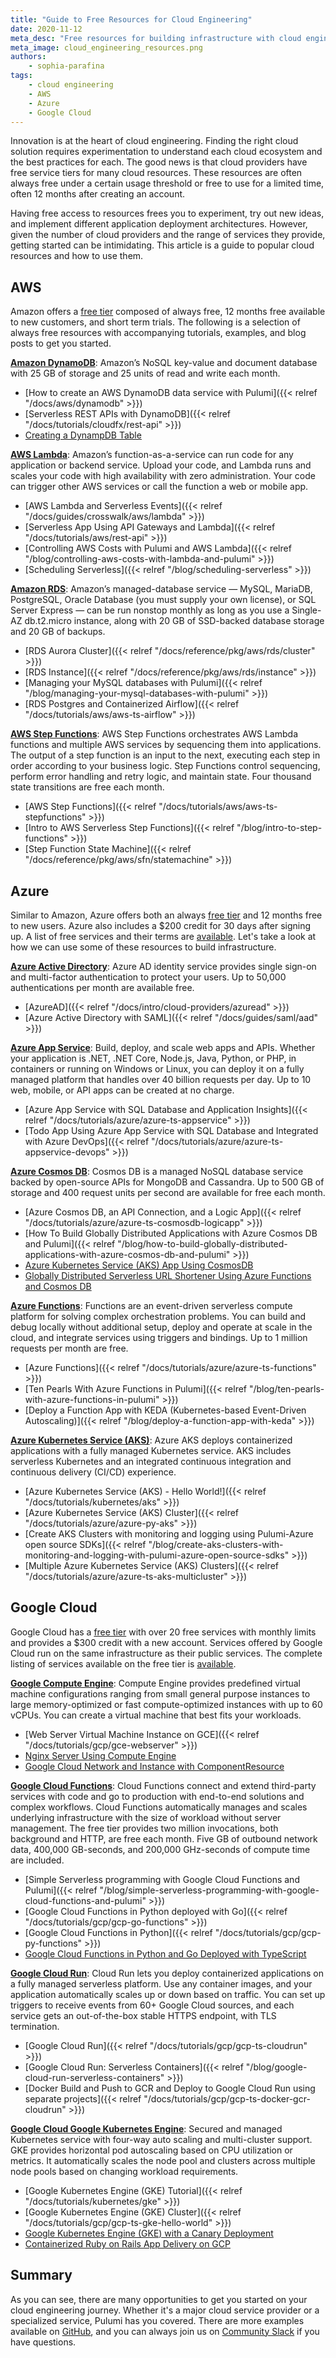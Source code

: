 ```yaml
---
title: "Guide to Free Resources for Cloud Engineering"
date: 2020-11-12
meta_desc: "Free resources for building infrastructure with cloud engineering."
meta_image: cloud_engineering_resources.png
authors:
    - sophia-parafina
tags:
    - cloud engineering
    - AWS
    - Azure
    - Google Cloud
---
```


Innovation is at the heart of cloud engineering. Finding the right cloud solution requires experimentation to understand each cloud ecosystem and the best practices for each. The good news is that cloud providers have free service tiers for many cloud resources. These resources are often always free under a certain usage threshold or free to use for a limited time, often 12 months after creating an account.

Having free access to resources frees you to experiment, try out new ideas, and implement different application deployment architectures. However, given the number of cloud providers and the range of services they provide, getting started can be intimidating. This article is a guide to popular cloud resources and how to use them.

<!--more-->

## AWS

Amazon offers a [free tier](https://aws.amazon.com/free/) composed of always free, 12 months free available to new customers, and short term trials. The following is a selection of always free resources with accompanying tutorials, examples, and blog posts to get you started.

[**Amazon DynamoDB**](https://aws.amazon.com/dynamodb/): Amazon’s NoSQL key-value and document database with 25 GB of storage and 25 units of read and write each month.

- [How to create an AWS DynamoDB data service with Pulumi]({{< relref "/docs/aws/dynamodb" >}})
- [Serverless REST APIs with DynamoDB]({{< relref "/docs/tutorials/cloudfx/rest-api" >}})
- [Creating a DynampDB Table](https://pulumi.awsworkshop.io/additional-content/120_serverless_application_patterns/10_creating_a_dynamodb_table.html)

[**AWS Lambda**](https://aws.amazon.com/lambda/): Amazon’s function-as-a-service can run code for any application or backend service. Upload your code, and Lambda runs and scales your code with high availability with zero administration. Your code can trigger other AWS services or call the function a web or mobile app.

- [AWS Lambda and Serverless Events]({{< relref "/docs/guides/crosswalk/aws/lambda" >}})
- [Serverless App Using API Gateways and Lambda]({{< relref "/docs/tutorials/aws/rest-api" >}})
- [Controlling AWS Costs with Pulumi and AWS Lambda]({{< relref "/blog/controlling-aws-costs-with-lambda-and-pulumi" >}})
- [Scheduling Serverless]({{< relref "/blog/scheduling-serverless" >}})

[**Amazon RDS**](https://aws.amazon.com/rds/): Amazon’s managed-database service — MySQL, MariaDB, PostgreSQL, Oracle Database (you must supply your own license), or SQL Server Express — can be run nonstop monthly as long as you use a Single-AZ db.t2.micro instance, along with 20 GB of SSD-backed database storage and 20 GB of backups.

- [RDS Aurora Cluster]({{< relref "/docs/reference/pkg/aws/rds/cluster" >}})
- [RDS Instance]({{< relref "/docs/reference/pkg/aws/rds/instance" >}})
- [Managing your MySQL databases with Pulumi]({{< relref "/blog/managing-your-mysql-databases-with-pulumi" >}})
- [RDS Postgres and Containerized Airflow]({{< relref "/docs/tutorials/aws/aws-ts-airflow" >}})

[**AWS Step Functions**](https://aws.amazon.com/step-functions/): AWS Step Functions orchestrates AWS Lambda functions and multiple AWS services by sequencing them into applications. The output of a step function is an input to the next, executing each step in order according to your business logic. Step Functions control sequencing, perform error handling and retry logic, and maintain state. Four thousand state transitions are free each month.

- [AWS Step Functions]({{< relref "/docs/tutorials/aws/aws-ts-stepfunctions" >}})
- [Intro to AWS Serverless Step Functions]({{< relref "/blog/intro-to-step-functions" >}})
- [Step Function State Machine]({{< relref "/docs/reference/pkg/aws/sfn/statemachine" >}})

## Azure

Similar to Amazon, Azure offers both an always [free tier](https://azure.microsoft.com/en-us/free/) and 12 months free to new users. Azure also includes a $200 credit for 30 days after signing up. A list of free services and their terms are [available](https://azure.microsoft.com/en-us/free/free-account-faq/). Let's take a look at how we can use some of these resources to build infrastructure.

[**Azure Active Directory**](https://azure.microsoft.com/en-us/services/active-directory/): Azure AD identity service provides single sign-on and multi-factor authentication to protect your users. Up to 50,000 authentications per month are available free.

- [AzureAD]({{< relref "/docs/intro/cloud-providers/azuread" >}})
- [Azure Active Directory with SAML]({{< relref "/docs/guides/saml/aad" >}})

[**Azure App Service**](https://azure.microsoft.com/en-us/services/app-service/): Build, deploy, and scale web apps and APIs. Whether your application is .NET, .NET Core, Node.js, Java, Python, or PHP, in containers or running on Windows or Linux, you can deploy it on a fully managed platform that handles over 40 billion requests per day. Up to 10 web, mobile, or API apps can be created at no charge.

- [Azure App Service with SQL Database and Application Insights]({{< relref "/docs/tutorials/azure/azure-ts-appservice" >}})
- [Todo App Using Azure App Service with SQL Database and Integrated with Azure DevOps]({{< relref "/docs/tutorials/azure/azure-ts-appservice-devops" >}})

[**Azure Cosmos DB**](https://azure.microsoft.com/en-us/services/cosmos-db/): Cosmos DB is a managed NoSQL database service backed by open-source APIs for MongoDB and Cassandra. Up to 500 GB of storage and 400 request units per second are available for free each month.

- [Azure Cosmos DB, an API Connection, and a Logic App]({{< relref "/docs/tutorials/azure/azure-ts-cosmosdb-logicapp" >}})
- [How To Build Globally Distributed Applications with Azure Cosmos DB and Pulumi]({{< relref "/blog/how-to-build-globally-distributed-applications-with-azure-cosmos-db-and-pulumi" >}})
- [Azure Kubernetes Service (AKS) App Using CosmosDB](https://github.com/pulumi/examples/blob/master/azure-ts-aks-mean)
- [Globally Distributed Serverless URL Shortener Using Azure Functions and Cosmos DB](https://github.com/pulumi/examples/blob/master/azure-ts-serverless-url-shortener-global)

[**Azure Functions**](https://azure.microsoft.com/en-us/services/functions/): Functions are an event-driven serverless compute platform for solving complex orchestration problems. You can build and debug locally without additional setup, deploy and operate at scale in the cloud, and integrate services using triggers and bindings. Up to 1 million requests per month are free.

- [Azure Functions]({{< relref "/docs/tutorials/azure/azure-ts-functions" >}})
- [Ten Pearls With Azure Functions in Pulumi]({{< relref "/blog/ten-pearls-with-azure-functions-in-pulumi" >}})
- [Deploy a Function App with KEDA (Kubernetes-based Event-Driven Autoscaling)]({{< relref "/blog/deploy-a-function-app-with-keda" >}})

[**Azure Kubernetes Service (AKS)**](https://docs.microsoft.com/en-us/azure/aks/): Azure AKS deploys containerized applications with a fully managed Kubernetes service. AKS includes serverless Kubernetes and an integrated continuous integration and continuous delivery (CI/CD) experience.

- [Azure Kubernetes Service (AKS) - Hello World!]({{< relref "/docs/tutorials/kubernetes/aks" >}})
- [Azure Kubernetes Service (AKS) Cluster]({{< relref "/docs/tutorials/azure/azure-py-aks" >}})
- [Create AKS Clusters with monitoring and logging using Pulumi-Azure open source SDKs]({{< relref "/blog/create-aks-clusters-with-monitoring-and-logging-with-pulumi-azure-open-source-sdks" >}})
- [Multiple Azure Kubernetes Service (AKS) Clusters]({{< relref "/docs/tutorials/azure/azure-ts-aks-multicluster" >}})

## Google Cloud

Google Cloud has a [free tier](https://cloud.google.com/free) with over 20 free services with monthly limits and provides a $300 credit with a new account. Services offered by Google Cloud run on the same infrastructure as their public services. The complete listing of services available on the free tier is [available](https://cloud.google.com/free).

[**Google Compute Engine**](https://cloud.google.com/compute): Compute Engine provides predefined virtual machine configurations ranging from small general purpose instances to large memory-optimized or fast compute-optimized instances with up to 60 vCPUs. You can create a virtual machine that best fits your workloads.

- [Web Server Virtual Machine Instance on GCE]({{< relref "/docs/tutorials/gcp/gce-webserver" >}})
- [Nginx Server Using Compute Engine](https://github.com/pulumi/examples/tree/master/gcp-py-instance-nginx)
- [Google Cloud Network and Instance with ComponentResource](https://github.com/pulumi/examples/tree/master/gcp-py-network-component)

[**Google Cloud Functions**](https://cloud.google.com/functions): Cloud Functions connect and extend third-party services with code and go to production with end-to-end solutions and complex workflows. Cloud Functions automatically manages and scales underlying infrastructure with the size of workload without server management. The free tier provides two million invocations, both background and HTTP, are free each month. Five GB of outbound network data, 400,000 GB-seconds, and 200,000 GHz-seconds of compute time are included.

- [Simple Serverless programming with Google Cloud Functions and Pulumi]({{< relref "/blog/simple-serverless-programming-with-google-cloud-functions-and-pulumi" >}})
- [Google Cloud Functions in Python deployed with Go]({{< relref "/docs/tutorials/gcp/gcp-go-functions" >}})
- [Google Cloud Functions in Python]({{< relref "/docs/tutorials/gcp/gcp-py-functions" >}})
- [Google Cloud Functions in Python and Go Deployed with TypeScript](https://github.com/pulumi/examples/tree/master/gcp-ts-serverless-raw)

[**Google Cloud Run**](https://cloud.google.com/run): Cloud Run lets you deploy containerized applications on a fully managed serverless platform. Use any container images, and your application automatically scales up or down based on traffic. You can set up triggers to receive events from 60+ Google Cloud sources, and each service gets an out-of-the-box stable HTTPS endpoint, with TLS termination.

- [Google Cloud Run]({{< relref "/docs/tutorials/gcp/gcp-ts-cloudrun" >}})
- [Google Cloud Run: Serverless Containers]({{< relref "/blog/google-cloud-run-serverless-containers" >}})
- [Docker Build and Push to GCR and Deploy to Google Cloud Run using separate projects]({{< relref "/docs/tutorials/gcp/gcp-ts-docker-gcr-cloudrun" >}})

[**Google Cloud Google Kubernetes Engine**](https://cloud.google.com/kubernetes-engine): Secured and managed Kubernetes service with four-way auto scaling and multi-cluster support. GKE provides horizontal pod autoscaling based on CPU utilization or metrics. It automatically scales the node pool and clusters across multiple node pools based on changing workload requirements.

- [Google Kubernetes Engine (GKE) Tutorial]({{< relref "/docs/tutorials/kubernetes/gke" >}})
- [Google Kubernetes Engine (GKE) Cluster]({{< relref "/docs/tutorials/gcp/gcp-ts-gke-hello-world" >}})
- [Google Kubernetes Engine (GKE) with a Canary Deployment](https://github.com/pulumi/examples/tree/master/gcp-py-gke)
- [Containerized Ruby on Rails App Delivery on GCP](https://github.com/pulumi/examples/tree/master/gcp-ts-k8s-ruby-on-rails-postgresql)

## Summary

As you can see, there are many opportunities to get you started on your cloud engineering journey. Whether it's a major cloud service provider or a specialized service, Pulumi has you covered. There are more examples available on [GitHub](https://github.com/pulumi/examples), and you can always join us on [Community Slack](pulumi-community.slack.com) if you have questions.
